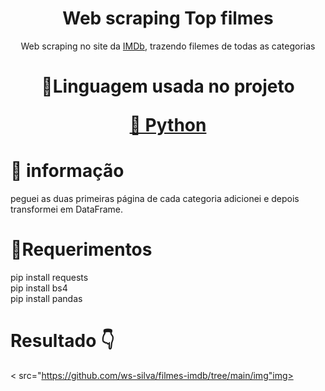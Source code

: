 <h1 align="center">Web scraping Top filmes</h1>
<p align="center">Web scraping no site da <a href="https://www.imdb.com/">IMDb</a>, trazendo filemes de todas as categorias</p>
<h1 align="center">
    <p align="center">🚀Linguagem usada no projeto</p>
     <a href="">🔗 Python</a>
</h1>

# 🎲 informação
peguei as duas primeiras página de cada categoria adicionei e depois transformei em DataFrame.

# 🚩Requerimentos
pip install requests<br>
pip install bs4<br>
pip install pandas<br>

# Resultado 👇
< src="https://github.com/ws-silva/filmes-imdb/tree/main/img"img>
